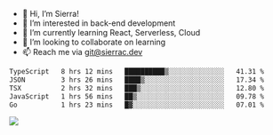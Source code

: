 - 👋 Hi, I’m Sierra!
- 👀 I’m interested in back-end development
- 🌱 I’m currently learning React, Serverless, Cloud
- 💞️ I’m looking to collaborate on learning
- 📫 Reach me via git@sierrac.dev

<!--START_SECTION:waka-->

```txt
TypeScript   8 hrs 12 mins   ██████████▒░░░░░░░░░░░░░░   41.31 %
JSON         3 hrs 26 mins   ████▒░░░░░░░░░░░░░░░░░░░░   17.34 %
TSX          2 hrs 32 mins   ███▒░░░░░░░░░░░░░░░░░░░░░   12.80 %
JavaScript   1 hrs 56 mins   ██▒░░░░░░░░░░░░░░░░░░░░░░   09.78 %
Go           1 hrs 23 mins   █▓░░░░░░░░░░░░░░░░░░░░░░░   07.01 %
```

<!--END_SECTION:waka-->


![](https://hit.yhype.me/github/profile?user_id=7351311)
